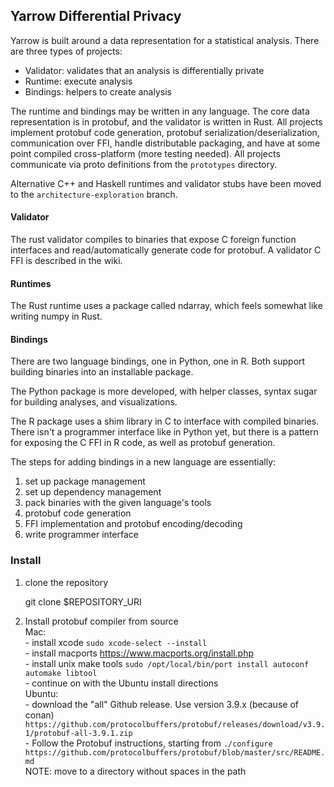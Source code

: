 ## Yarrow Differential Privacy
Yarrow is built around a data representation for a statistical analysis. There are three types of projects:
- Validator: validates that an analysis is differentially private
- Runtime: execute analysis
- Bindings: helpers to create analysis

The runtime and bindings may be written in any language. The core data representation is in protobuf, and the validator is written in Rust. All projects implement protobuf code generation, protobuf serialization/deserialization, communication over FFI, handle distributable packaging, and have at some point compiled cross-platform (more testing needed). All projects communicate via proto definitions from the `prototypes` directory.  

Alternative C++ and Haskell runtimes and validator stubs have been moved to the `architecture-exploration` branch.  


#### Validator
The rust validator compiles to binaries that expose C foreign function interfaces and read/automatically generate code for protobuf. A validator C FFI is described in the wiki.  

#### Runtimes
The Rust runtime uses a package called ndarray, which feels somewhat like writing numpy in Rust.  

#### Bindings
There are two language bindings, one in Python, one in R. Both support building binaries into an installable package.  

The Python package is more developed, with helper classes, syntax sugar for building analyses, and visualizations.  

The R package uses a shim library in C to interface with compiled binaries. There isn't a programmer interface like in Python yet, but there is a pattern for exposing the C FFI in R code, as well as protobuf generation.  

The steps for adding bindings in a new language are essentially:  
1. set up package management  
2. set up dependency management  
3. pack binaries with the given language's tools  
4. protobuf code generation  
5. FFI implementation and protobuf encoding/decoding  
6. write programmer interface  


### Install
1. clone the repository  


    git clone $REPOSITORY_URI

2. Install protobuf compiler from source  
    Mac:  
        - install xcode `sudo xcode-select --install`  
        - install macports https://www.macports.org/install.php  
        - install unix make tools `sudo /opt/local/bin/port install autoconf automake libtool`  
        - continue on with the Ubuntu install directions  
    Ubuntu:  
        - download the "all" Github release. Use version 3.9.x (because of conan)  
          `https://github.com/protocolbuffers/protobuf/releases/download/v3.9.1/protobuf-all-3.9.1.zip`  
        - Follow the Protobuf instructions, starting from `./configure`  
          `https://github.com/protocolbuffers/protobuf/blob/master/src/README.md`  
          NOTE: move to a directory without spaces in the path  
